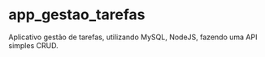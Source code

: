# app_gestao_tarefas
Aplicativo gestão de tarefas, utilizando MySQL, NodeJS, fazendo uma API simples CRUD.
